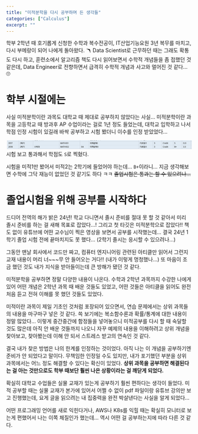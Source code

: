 ```yaml
---
title: "미적분학을 다시 공부하며 든 생각들"
categories: ["Calculus"]
excerpt: ""
---
```



학부 2학년 때 호기롭게 신청한 수학과 복수전공이, IT산업기능요원 3년 복무를 마치고, 다시 부메랑이 되어 나에게 돌아왔다. 🪃 Data Scientist로 근무하던 때는 그래도 확통도 다시 하고, 훈련소에서 알고리즘 책도 다시 읽어보면서 수학적 개념들을 좀 접했던 것 같은데, Data Engineer로 전향하면서 급격히 수학적 개념과 사고와 멀어진 것 같다... 🙄

# 학부 시절에는

사실 미적분학이란 과목도 대학교 때 제대로 공부하지 않았다는 사실... 미적분학이란 과목을 고등학교 때 방과후 AP 수업이라는 걸로 1년 정도 들었는데, 대학교 입학하고 나서 학점 인정 시험이 있길래 바싹 공부하고 시험 봤더니 이수를 인정 받았었다...

![](/images/mathematics/calculus-2/my-grade.png)
시험 보고 통과해서 학점도 `S`로 찍혔다.

시험을 미적1만 봤어서 미적2는 2학기에 들었어야 하는데... `B+`이라니... 지금 생각해보면 수학에 그닥 재능이 없었던 것 같기도 하다 ㅋㅋ ~~졸업시험은 통과는 할 수 있으려나...~~

# 졸업시험을 위해 공부를 시작하다

드디어 전역의 해가 밝은 24년! 학교 다니면서 졸시 준비를 절대 못 할 것 같아서 미리 졸시 준비를 하는 걸 새해 목표로 잡았다...! 그리고 첫 타깃은 미적분학으로 잡았다!! 책도 없이 유튜브에 어떤 교수님이 찍은 영상을 보면서 공부를 시작했는데... 결국 24년 1학기 졸업 시험 전에 끝마치지도 못 했다... (2학기 졸시는 응시할 수 있으려나...)

그동안 맨날 회사에서 코드만 짜고, 컴퓨터 엔지니어링 관련된 아티클만 읽어서 그런지 교재 내용이 머리 너~~~무 안 들어오는 거다!! (내가 이렇게 멍청했나...) 또 마음이 조금 했던 것도 내가 지식을 받아들이는데 큰 방해가 됐던 것 같다.

미적분학을 공부하면 정말 다양한 내용이 나온다. 수학과 2학년 과목까지 수강한 나에게 있어 어떤 개념은 2학년 과목 때 배운 것들도 있었고, 어떤 것들은 아티클을 읽어도 완전 처음 듣고 전혀 이해를 못 했던 것들도 있었다.

미적이란 과목이 제일 기초인 것처럼 포장되어 있으면서, 연습 문제에서는 상위 과목들의 내용을 마구마구 넣은 것 같다. 쓱 보기에는 복소함수론과 확률/통계에 대한 내용이 정말 많았다... 이렇게 중간중간에 함정들을 넣어놓으니 미적공부를 다시 할 때 숙달할 것도 많은데 아직 안 배운 것들까지 나오니 자꾸 예제의 내용을 이해하려고 상위 개념을 찾아보고, 찾아봤는데 이해 안 되서 스트레스 받고의 연속인 것 같다.

결국 내가 찾은 방법은 나의 한계를 인정하는 것이었다. 아직 나는 이 개념을 공부하기엔 준비가 안 되었다고 말이다. 무책임한 인정일 수도 있지만, 내가 포기했던 부분을 상위 과목에서는 어느 정도 해결할 수 있다는 확신이 있었다. **상위 과목을 공부하면 해결된다는 걸 아는 것만으로도 학부 때보단 훨씬 나은 상황이라는 걸 깨닫게 되었다.**


확실히 대학교 수업들은 실물 교재가 있는게 공부하기 훨씬 편하다는 생각이 들었다. 미적 공부할 때는 실물 교재가 본가에 있어서 어쩔 수 없이 pdf 파일이랑 유튜브 강의만 보고 진행했는데, 요게 글을 읽으려는 내 집중력을 완전 박살낸다는 사실을 알게 되었다...

어떤 프로그래밍 언어를 새로 익힌다거나, AWS나 K8s를 익힐 때는 확실히 모니터로 보는게 편했어서 나는 이쪽 체질인가 했는데... 역시 어떤 걸 공부하는지에 따라 다른 것 같다.

